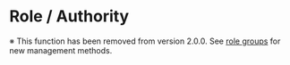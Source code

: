 # Role / Authority
※ This function has been removed from version 2.0.0. See [role groups](/role_group.md) for
new management methods.  